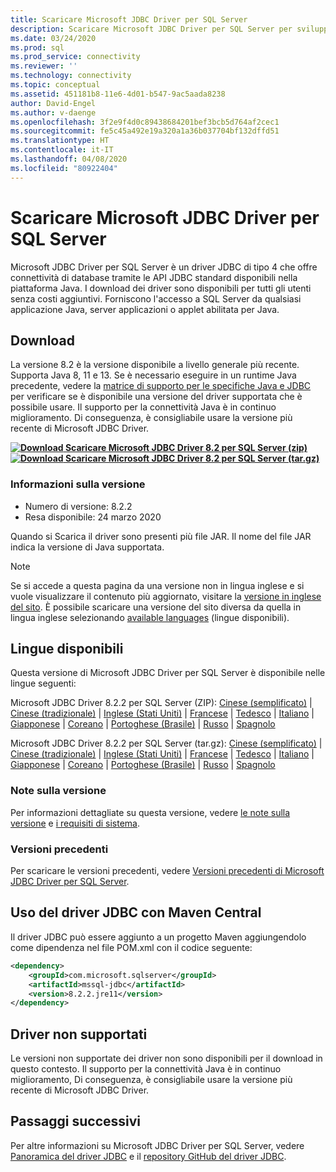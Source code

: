 ```yaml
---
title: Scaricare Microsoft JDBC Driver per SQL Server
description: Scaricare Microsoft JDBC Driver per SQL Server per sviluppare applicazioni Java che si connettono a SQL Server.
ms.date: 03/24/2020
ms.prod: sql
ms.prod_service: connectivity
ms.reviewer: ''
ms.technology: connectivity
ms.topic: conceptual
ms.assetid: 451181b8-11e6-4d01-b547-9ac5aada8238
author: David-Engel
ms.author: v-daenge
ms.openlocfilehash: 3f2e9f4d0c89438684201bef3bcb5d764af2cec1
ms.sourcegitcommit: fe5c45a492e19a320a1a36b037704bf132dffd51
ms.translationtype: HT
ms.contentlocale: it-IT
ms.lasthandoff: 04/08/2020
ms.locfileid: "80922404"
---
```

# <a name="download-microsoft-jdbc-driver-for-sql-server"></a>Scaricare Microsoft JDBC Driver per SQL Server

Microsoft JDBC Driver per SQL Server è un driver JDBC di tipo 4 che offre connettività di database tramite le API JDBC standard disponibili nella piattaforma Java. I download dei driver sono disponibili per tutti gli utenti senza costi aggiuntivi. Forniscono l'accesso a SQL Server da qualsiasi applicazione Java, server applicazioni o applet abilitata per Java.

## <a name="download"></a>Download

La versione 8.2 è la versione disponibile a livello generale più recente. Supporta Java 8, 11 e 13. Se è necessario eseguire in un runtime Java precedente, vedere la [matrice di supporto per le specifiche Java e JDBC](microsoft-jdbc-driver-for-sql-server-support-matrix.md#java-and-jdbc-specification-support) per verificare se è disponibile una versione del driver supportata che è possibile usare. Il supporto per la connettività Java è in continuo miglioramento. Di conseguenza, è consigliabile usare la versione più recente di Microsoft JDBC Driver.

**[![Download](../../ssms/media/download-icon.png) Scaricare Microsoft JDBC Driver 8.2 per SQL Server (zip)](https://go.microsoft.com/fwlink/?linkid=2122433)**  
**[![Download](../../ssms/media/download-icon.png) Scaricare Microsoft JDBC Driver 8.2 per SQL Server (tar.gz)](https://go.microsoft.com/fwlink/?linkid=2122536)**  

### <a name="version-information"></a>Informazioni sulla versione

- Numero di versione: 8.2.2
- Resa disponibile: 24 marzo 2020

Quando si Scarica il driver sono presenti più file JAR. Il nome del file JAR indica la versione di Java supportata.

> [!Note]
> Se si accede a questa pagina da una versione non in lingua inglese e si vuole visualizzare il contenuto più aggiornato, visitare la [versione in inglese del sito](https://aka.ms/downloadmssqljdbcenglish). È possibile scaricare una versione del sito diversa da quella in lingua inglese selezionando [available languages](#available-languages) (lingue disponibili).

## <a name="available-languages"></a>Lingue disponibili

Questa versione di Microsoft JDBC Driver per SQL Server è disponibile nelle lingue seguenti:

Microsoft JDBC Driver 8.2.2 per SQL Server (ZIP): [Cinese (semplificato)](https://go.microsoft.com/fwlink/?linkid=2122433&clcid=0x804) | [Cinese (tradizionale)](https://go.microsoft.com/fwlink/?linkid=2122433&clcid=0x404) | [Inglese (Stati Uniti)](https://go.microsoft.com/fwlink/?linkid=2122433&clcid=0x409) | [Francese](https://go.microsoft.com/fwlink/?linkid=2122433&clcid=0x40c) | [Tedesco](https://go.microsoft.com/fwlink/?linkid=2122433&clcid=0x407) | [Italiano](https://go.microsoft.com/fwlink/?linkid=2122433&clcid=0x410) | [Giapponese](https://go.microsoft.com/fwlink/?linkid=2122433&clcid=0x411) | [Coreano](https://go.microsoft.com/fwlink/?linkid=2122433&clcid=0x412) | [Portoghese (Brasile)](https://go.microsoft.com/fwlink/?linkid=2122433&clcid=0x416) | [Russo](https://go.microsoft.com/fwlink/?linkid=2122433&clcid=0x419) | [Spagnolo](https://go.microsoft.com/fwlink/?linkid=2122433&clcid=0x40a)

Microsoft JDBC Driver 8.2.2 per SQL Server (tar.gz): [Cinese (semplificato)](https://go.microsoft.com/fwlink/?linkid=2122536&clcid=0x804) | [Cinese (tradizionale)](https://go.microsoft.com/fwlink/?linkid=2122536&clcid=0x404) | [Inglese (Stati Uniti)](https://go.microsoft.com/fwlink/?linkid=2122536&clcid=0x409) | [Francese](https://go.microsoft.com/fwlink/?linkid=2122536&clcid=0x40c) | [Tedesco](https://go.microsoft.com/fwlink/?linkid=2122536&clcid=0x407) | [Italiano](https://go.microsoft.com/fwlink/?linkid=2122536&clcid=0x410) | [Giapponese](https://go.microsoft.com/fwlink/?linkid=2122536&clcid=0x411) | [Coreano](https://go.microsoft.com/fwlink/?linkid=2122536&clcid=0x412) | [Portoghese (Brasile)](https://go.microsoft.com/fwlink/?linkid=2122536&clcid=0x416) | [Russo](https://go.microsoft.com/fwlink/?linkid=2122536&clcid=0x419) | [Spagnolo](https://go.microsoft.com/fwlink/?linkid=2122536&clcid=0x40a)

### <a name="release-notes"></a>Note sulla versione

Per informazioni dettagliate su questa versione, vedere [le note sulla versione](release-notes-for-the-jdbc-driver.md) e [i requisiti di sistema](system-requirements-for-the-jdbc-driver.md).

### <a name="previous-releases"></a>Versioni precedenti

Per scaricare le versioni precedenti, vedere [Versioni precedenti di Microsoft JDBC Driver per SQL Server](release-notes-for-the-jdbc-driver.md#previous-releases).

## <a name="using-the-jdbc-driver-with-maven-central"></a>Uso del driver JDBC con Maven Central

Il driver JDBC può essere aggiunto a un progetto Maven aggiungendolo come dipendenza nel file POM.xml con il codice seguente:

```xml
<dependency>
    <groupId>com.microsoft.sqlserver</groupId>
    <artifactId>mssql-jdbc</artifactId>
    <version>8.2.2.jre11</version>
</dependency>
```  

## <a name="unsupported-drivers"></a>Driver non supportati

Le versioni non supportate dei driver non sono disponibili per il download in questo contesto. Il supporto per la connettività Java è in continuo miglioramento, Di conseguenza, è consigliabile usare la versione più recente di Microsoft JDBC Driver.  
  
## <a name="next-steps"></a>Passaggi successivi

Per altre informazioni su Microsoft JDBC Driver per SQL Server, vedere [Panoramica del driver JDBC](overview-of-the-jdbc-driver.md) e il [repository GitHub del driver JDBC](https://github.com/microsoft/mssql-jdbc/blob/dev/README.md).
